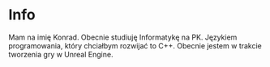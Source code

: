 # Info
Mam na imię Konrad. Obecnie studiuję Informatykę na PK.
Językiem programowania, który chciałbym rozwijać to C++.
Obecnie jestem w trakcie tworzenia gry w Unreal Engine.
